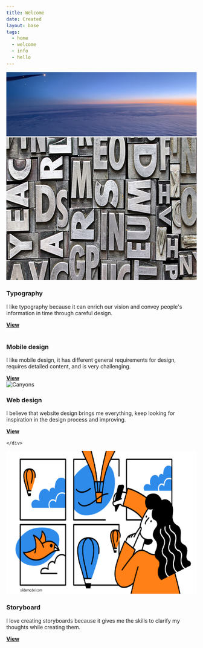 ```yaml
---
title: Welcome
date: Created
layout: base
tags:
  - home
  - welcome
  - info
  - hello
---
```

<nav class="site-main">
        
  <div class="intro-image">
      <img src="images/images/hi.png"  class="me" alt="" >
  </div>

  <div class="intro">
    
  </div>



</nav>    
<section class="grid">
        
  <article class="card">
    <div class="card__img"><img src="images/images/20.png" alt=""></div>
    <div class="card__content">
      <h1 class="card__header">Typography</h1>
      <p class="card__text">I like typography because it can enrich our vision and convey people's information in time through careful design.</p>
      <a href="typography(content).html" class="card__btn"><strong>View</strong></a> 
    </div>
  </article>

  <article class="card">
    <div class="card__img"><img src="/images/images/8.png" alt=""></div>
    <div class="card__content">
      <h1 class="card__header">Mobile design</h1>
      <p class="card__text">I like mobile design, it has different general requirements for design, requires detailed content, and is very challenging.</p>
      <a href="/mobile(content)" class="card__btn"><strong>View</strong></a> 
    </div>
  </article>

  <article class="card">
    <div class="card__img"><img src="/images/images/21.png" alt="Canyons"></div>
    <div class="card__content">
      <h1 class="card__header">Web design</h1>
      <p class="card__text">I believe that website design brings me everything,  keep looking for inspiration in the design process and improving.</p>
      <a href="/web(content)" class="card__btn"><strong>View</strong></a> 
      
    </div>
  </article>

<article class="card">
  <div class="card__img"><img src="images/images/22.png" alt="Canyons"></div>
    <div class="card__content">
      <h1 class="card__header">Storyboard</h1>
      <p class="card__text">I love creating storyboards because it gives me the skills to clarify my thoughts while creating them.</p>
      <a href="storyboard(content).html" class="card__btn"><strong>View</strong></a> 
    </div>
  </article>
</section>


